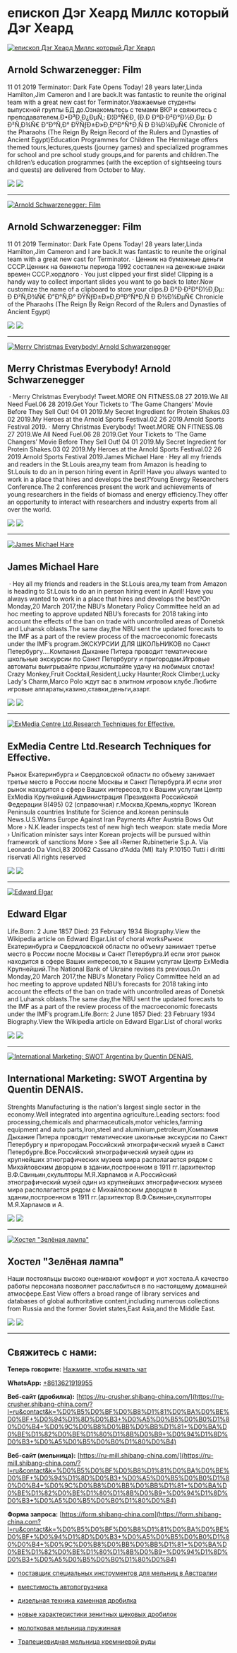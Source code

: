 # епископ Дэг Хеард Миллс который Дэг Хеард

<a href="https://swt.shibang-china.com/?l=ru&img&k=%D0%B5%D0%BF%D0%B8%D1%81%D0%BA%D0%BE%D0%BF+%D0%94%D1%8D%D0%B3+%D0%A5%D0%B5%D0%B0%D1%80%D0%B4+%D0%9C%D0%B8%D0%BB%D0%BB%D1%81+%D0%BA%D0%BE%D1%82%D0%BE%D1%80%D1%8B%D0%B9+%D0%94%D1%8D%D0%B3+%D0%A5%D0%B5%D0%B0%D1%80%D0%B4" target="_blank">![епископ Дэг Хеард Миллс который Дэг Хеард](http://static.shibang-china.com/all-800x300/239.jpg)</a>

## Arnold Schwarzenegger: Film
11 01 2019 Terminator: Dark Fate Opens Today! 28 years later,Linda Hamilton,Jim Cameron and I are back.It was fantastic to reunite the original team with a great new cast for Terminator.Уважаемые студенты выпускной группы БД до.Ознакомьтесь с темами ВКР и свяжитесь с преподавателем.&#208;•&#208;&#179;&#208;&#184;&#208;&#191;&#208;&#181;&#209;‚: &#208;&#166;&#208;&#176;&#209;€&#208;&#184; (&#208;.&#208; &#208;&#176;&#208;&#183;&#208;&#178;&#208;&#176;&#208;&#189;&#208;&#184;&#208;&#181;: &#208; &#208;&#178;&#209;‚&#208;&#190;&#209;€ &#208;”&#208;&#176;&#209;‚&#208;&#176; &#208;Ÿ&#209;ƒ&#208;&#177;&#208;&#187;&#208;&#184;&#208;&#186;&#208;&#176;&#209;†&#208;&#184;&#209; &#208; &#208;&#190;&#208;&#188;&#208;&#181;&#209;€ Chronicle of the Pharaohs (The Reign By Reign Record of the Rulers and Dynasties of Ancient Egypt)Education Programmes for Children The Hermitage offers themed tours,lectures,quests (journey games) and specialized programmes for school and pre school study groups,and for parents and children.The children’s education programmes (with the exception of sightseeing tours and quests) are delivered from October to May.


<a href="https://whatsapp.shibangsoft.com/WhatsApp.php" target="_blank" title="WhatsApp">![](http://static.shibang-china.com/icon/whatsapp.png)</a> <a href="https://swt.shibang-china.com/?l=ru&icon&k=%D0%B5%D0%BF%D0%B8%D1%81%D0%BA%D0%BE%D0%BF+%D0%94%D1%8D%D0%B3+%D0%A5%D0%B5%D0%B0%D1%80%D0%B4+%D0%9C%D0%B8%D0%BB%D0%BB%D1%81+%D0%BA%D0%BE%D1%82%D0%BE%D1%80%D1%8B%D0%B9+%D0%94%D1%8D%D0%B3+%D0%A5%D0%B5%D0%B0%D1%80%D0%B4" target="_blank">![](http://static.shibang-china.com/icon/chat-ru.png)</a>

---

<a href="https://swt.shibang-china.com/?l=ru&img&k=%D0%B5%D0%BF%D0%B8%D1%81%D0%BA%D0%BE%D0%BF+%D0%94%D1%8D%D0%B3+%D0%A5%D0%B5%D0%B0%D1%80%D0%B4+%D0%9C%D0%B8%D0%BB%D0%BB%D1%81+%D0%BA%D0%BE%D1%82%D0%BE%D1%80%D1%8B%D0%B9+%D0%94%D1%8D%D0%B3+%D0%A5%D0%B5%D0%B0%D1%80%D0%B4" target="_blank">![Arnold Schwarzenegger: Film](http://static.shibang-china.com/all-800x300/1519.jpg)</a>

## Arnold Schwarzenegger: Film
11 01 2019 Terminator: Dark Fate Opens Today! 28 years later,Linda Hamilton,Jim Cameron and I are back.It was fantastic to reunite the original team with a great new cast for Terminator.&nbsp;&#0183;&#32;Ценник на бумажные деньги СССР.Ценник на банкноты периода 1992 составлен на денежные знаки времен СССР.хордлого&nbsp;&#0183;&#32;You just clipped your first slide! Clipping is a handy way to collect important slides you want to go back to later.Now customize the name of a clipboard to store your clips.&#208; &#208;&#176;&#208;&#183;&#208;&#178;&#208;&#176;&#208;&#189;&#208;&#184;&#208;&#181;: &#208; &#208;&#178;&#209;‚&#208;&#190;&#209;€ &#208;”&#208;&#176;&#209;‚&#208;&#176; &#208;Ÿ&#209;ƒ&#208;&#177;&#208;&#187;&#208;&#184;&#208;&#186;&#208;&#176;&#209;†&#208;&#184;&#209; &#208; &#208;&#190;&#208;&#188;&#208;&#181;&#209;€ Chronicle of the Pharaohs (The Reign By Reign Record of the Rulers and Dynasties of Ancient Egypt)


<a href="https://whatsapp.shibangsoft.com/WhatsApp.php" target="_blank" title="WhatsApp">![](http://static.shibang-china.com/icon/whatsapp.png)</a> <a href="https://swt.shibang-china.com/?l=ru&icon&k=%D0%B5%D0%BF%D0%B8%D1%81%D0%BA%D0%BE%D0%BF+%D0%94%D1%8D%D0%B3+%D0%A5%D0%B5%D0%B0%D1%80%D0%B4+%D0%9C%D0%B8%D0%BB%D0%BB%D1%81+%D0%BA%D0%BE%D1%82%D0%BE%D1%80%D1%8B%D0%B9+%D0%94%D1%8D%D0%B3+%D0%A5%D0%B5%D0%B0%D1%80%D0%B4" target="_blank">![](http://static.shibang-china.com/icon/chat-ru.png)</a>

---

<a href="https://swt.shibang-china.com/?l=ru&img&k=%D0%B5%D0%BF%D0%B8%D1%81%D0%BA%D0%BE%D0%BF+%D0%94%D1%8D%D0%B3+%D0%A5%D0%B5%D0%B0%D1%80%D0%B4+%D0%9C%D0%B8%D0%BB%D0%BB%D1%81+%D0%BA%D0%BE%D1%82%D0%BE%D1%80%D1%8B%D0%B9+%D0%94%D1%8D%D0%B3+%D0%A5%D0%B5%D0%B0%D1%80%D0%B4" target="_blank">![Merry Christmas Everybody! Arnold Schwarzenegger](http://static.shibang-china.com/all-800x300/9.jpg)</a>

## Merry Christmas Everybody! Arnold Schwarzenegger
&nbsp;&#0183;&#32;Merry Christmas Everybody! Tweet.MORE ON FITNESS.08 27 2019.We All Need Fuel.06 28 2019.Get Your Tickets to ‘The Game Changers’ Movie Before They Sell Out! 04 01 2019.My Secret Ingredient for Protein Shakes.03 02 2019.My Heroes at the Arnold Sports Festival.02 26 2019.Arnold Sports Festival 2019.&nbsp;&#0183;&#32;Merry Christmas Everybody! Tweet.MORE ON FITNESS.08 27 2019.We All Need Fuel.06 28 2019.Get Your Tickets to ‘The Game Changers’ Movie Before They Sell Out! 04 01 2019.My Secret Ingredient for Protein Shakes.03 02 2019.My Heroes at the Arnold Sports Festival.02 26 2019.Arnold Sports Festival 2019.James Michael Hare&nbsp;&#0183;&#32;Hey all my friends and readers in the St.Louis area,my team from Amazon is heading to St.Louis to do an in person hiring event in April! Have you always wanted to work in a place that hires and develops the best?Young Energy Researchers Conference.The 2 conferences present the work and achievements of young researchers in the fields of biomass and energy efficiency.They offer an opportunity to interact with researchers and industry experts from all over the world.


<a href="https://whatsapp.shibangsoft.com/WhatsApp.php" target="_blank" title="WhatsApp">![](http://static.shibang-china.com/icon/whatsapp.png)</a> <a href="https://swt.shibang-china.com/?l=ru&icon&k=%D0%B5%D0%BF%D0%B8%D1%81%D0%BA%D0%BE%D0%BF+%D0%94%D1%8D%D0%B3+%D0%A5%D0%B5%D0%B0%D1%80%D0%B4+%D0%9C%D0%B8%D0%BB%D0%BB%D1%81+%D0%BA%D0%BE%D1%82%D0%BE%D1%80%D1%8B%D0%B9+%D0%94%D1%8D%D0%B3+%D0%A5%D0%B5%D0%B0%D1%80%D0%B4" target="_blank">![](http://static.shibang-china.com/icon/chat-ru.png)</a>

---

<a href="https://swt.shibang-china.com/?l=ru&img&k=%D0%B5%D0%BF%D0%B8%D1%81%D0%BA%D0%BE%D0%BF+%D0%94%D1%8D%D0%B3+%D0%A5%D0%B5%D0%B0%D1%80%D0%B4+%D0%9C%D0%B8%D0%BB%D0%BB%D1%81+%D0%BA%D0%BE%D1%82%D0%BE%D1%80%D1%8B%D0%B9+%D0%94%D1%8D%D0%B3+%D0%A5%D0%B5%D0%B0%D1%80%D0%B4" target="_blank">![James Michael Hare](http://static.shibang-china.com/all-800x300/919.jpg)</a>

## James Michael Hare
&nbsp;&#0183;&#32;Hey all my friends and readers in the St.Louis area,my team from Amazon is heading to St.Louis to do an in person hiring event in April! Have you always wanted to work in a place that hires and develops the best?On Monday,20 March 2017,the NBU’s Monetary Policy Committee held an ad hoc meeting to approve updated NBU’s forecasts for 2018 taking into account the effects of the ban on trade with uncontrolled areas of Donetsk and Luhansk oblasts.The same day,the NBU sent the updated forecasts to the IMF as a part of the review process of the macroeconomic forecasts under the IMF’s program.ЭКСКУРСИИ ДЛЯ ШКОЛЬНИКОВ по Санкт Петербургу.…Компания Дыхание Питера проводит тематические школьные экскурсии по Санкт Петербургу и пригородам.Игровые автоматы выигрывайте призы,испытайте удачу на любимых слотах! Crazy Monkey,Fruit Cocktail,Resident,Lucky Haunter,Rock Climber,Lucky Lady's Charm,Marco Polo ждут вас в элитном игровом клубе.Любите игровые аппараты,казино,ставки,деньги,азарт.


<a href="https://whatsapp.shibangsoft.com/WhatsApp.php" target="_blank" title="WhatsApp">![](http://static.shibang-china.com/icon/whatsapp.png)</a> <a href="https://swt.shibang-china.com/?l=ru&icon&k=%D0%B5%D0%BF%D0%B8%D1%81%D0%BA%D0%BE%D0%BF+%D0%94%D1%8D%D0%B3+%D0%A5%D0%B5%D0%B0%D1%80%D0%B4+%D0%9C%D0%B8%D0%BB%D0%BB%D1%81+%D0%BA%D0%BE%D1%82%D0%BE%D1%80%D1%8B%D0%B9+%D0%94%D1%8D%D0%B3+%D0%A5%D0%B5%D0%B0%D1%80%D0%B4" target="_blank">![](http://static.shibang-china.com/icon/chat-ru.png)</a>

---

<a href="https://swt.shibang-china.com/?l=ru&img&k=%D0%B5%D0%BF%D0%B8%D1%81%D0%BA%D0%BE%D0%BF+%D0%94%D1%8D%D0%B3+%D0%A5%D0%B5%D0%B0%D1%80%D0%B4+%D0%9C%D0%B8%D0%BB%D0%BB%D1%81+%D0%BA%D0%BE%D1%82%D0%BE%D1%80%D1%8B%D0%B9+%D0%94%D1%8D%D0%B3+%D0%A5%D0%B5%D0%B0%D1%80%D0%B4" target="_blank">![ExMedia Centre Ltd.Research Techniques for Effective.](http://static.shibang-china.com/all-800x300/1346.jpg)</a>

## ExMedia Centre Ltd.Research Techniques for Effective.
Рынок Екатеринбурга и Свердловской области по объему занимает третье место в России после Москвы и Санкт Петербурга.И если этот рынок находится в сфере Ваших интересов,то к Вашим услугам Центр ExMedia Крупнейший.Администрация Президента Российской Федерации 8(495) 02 (справочная) г.Москва,Кремль,корпус 1Korean Peninsula countries Institute for Science and.korean peninsula News.U.S.Warns Europe Against Iran Payments After Austria Bows Out More › N.K.leader inspects test of new high tech weapon: state media More › Unification minister says inter Korean projects will be pursued within framework of sanctions More › See all ›Remer Rubinetterie S.p.A. Via Leonardo Da Vinci,83 20062 Cassano d'Adda (MI) Italy P.10150 Tutti i diritti riservati All rights reserved


<a href="https://whatsapp.shibangsoft.com/WhatsApp.php" target="_blank" title="WhatsApp">![](http://static.shibang-china.com/icon/whatsapp.png)</a> <a href="https://swt.shibang-china.com/?l=ru&icon&k=%D0%B5%D0%BF%D0%B8%D1%81%D0%BA%D0%BE%D0%BF+%D0%94%D1%8D%D0%B3+%D0%A5%D0%B5%D0%B0%D1%80%D0%B4+%D0%9C%D0%B8%D0%BB%D0%BB%D1%81+%D0%BA%D0%BE%D1%82%D0%BE%D1%80%D1%8B%D0%B9+%D0%94%D1%8D%D0%B3+%D0%A5%D0%B5%D0%B0%D1%80%D0%B4" target="_blank">![](http://static.shibang-china.com/icon/chat-ru.png)</a>

---

<a href="https://swt.shibang-china.com/?l=ru&img&k=%D0%B5%D0%BF%D0%B8%D1%81%D0%BA%D0%BE%D0%BF+%D0%94%D1%8D%D0%B3+%D0%A5%D0%B5%D0%B0%D1%80%D0%B4+%D0%9C%D0%B8%D0%BB%D0%BB%D1%81+%D0%BA%D0%BE%D1%82%D0%BE%D1%80%D1%8B%D0%B9+%D0%94%D1%8D%D0%B3+%D0%A5%D0%B5%D0%B0%D1%80%D0%B4" target="_blank">![Edward Elgar](http://static.shibang-china.com/all-800x300/918.jpg)</a>

## Edward Elgar
Life.Born: 2 June 1857 Died: 23 February 1934 Biography.View the Wikipedia article on Edward Elgar.List of choral worksРынок Екатеринбурга и Свердловской области по объему занимает третье место в России после Москвы и Санкт Петербурга.И если этот рынок находится в сфере Ваших интересов,то к Вашим услугам Центр ExMedia Крупнейший.The National Bank of Ukraine revises its previous.On Monday,20 March 2017,the NBU’s Monetary Policy Committee held an ad hoc meeting to approve updated NBU’s forecasts for 2018 taking into account the effects of the ban on trade with uncontrolled areas of Donetsk and Luhansk oblasts.The same day,the NBU sent the updated forecasts to the IMF as a part of the review process of the macroeconomic forecasts under the IMF’s program.Life.Born: 2 June 1857 Died: 23 February 1934 Biography.View the Wikipedia article on Edward Elgar.List of choral works


<a href="https://whatsapp.shibangsoft.com/WhatsApp.php" target="_blank" title="WhatsApp">![](http://static.shibang-china.com/icon/whatsapp.png)</a> <a href="https://swt.shibang-china.com/?l=ru&icon&k=%D0%B5%D0%BF%D0%B8%D1%81%D0%BA%D0%BE%D0%BF+%D0%94%D1%8D%D0%B3+%D0%A5%D0%B5%D0%B0%D1%80%D0%B4+%D0%9C%D0%B8%D0%BB%D0%BB%D1%81+%D0%BA%D0%BE%D1%82%D0%BE%D1%80%D1%8B%D0%B9+%D0%94%D1%8D%D0%B3+%D0%A5%D0%B5%D0%B0%D1%80%D0%B4" target="_blank">![](http://static.shibang-china.com/icon/chat-ru.png)</a>

---

<a href="https://swt.shibang-china.com/?l=ru&img&k=%D0%B5%D0%BF%D0%B8%D1%81%D0%BA%D0%BE%D0%BF+%D0%94%D1%8D%D0%B3+%D0%A5%D0%B5%D0%B0%D1%80%D0%B4+%D0%9C%D0%B8%D0%BB%D0%BB%D1%81+%D0%BA%D0%BE%D1%82%D0%BE%D1%80%D1%8B%D0%B9+%D0%94%D1%8D%D0%B3+%D0%A5%D0%B5%D0%B0%D1%80%D0%B4" target="_blank">![International Marketing: SWOT Argentina by Quentin DENAIS.](http://static.shibang-china.com/all-800x300/300.jpg)</a>

## International Marketing: SWOT Argentina by Quentin DENAIS.
Strenghts Manufacturing is the nation's largest single sector in the economy.Well integrated into argentina agriculture.Leading sectors: food processing,chemicals and pharmaceuticals,motor vehicles,farming equipment and auto parts,Iron,steel and aluminium,petroleum,Компания Дыхание Питера проводит тематические школьные экскурсии по Санкт Петербургу и пригородам.Российский этнографический музей в Санкт Петербурге.Все.Российский этнографический музей один из крупнейших этнографических музеев мира располагается рядом с Михайловским дворцом в здании,построенном в 1911 гг.(архитектор В.Ф.Свиньин,скульпторы М.Я.Харламов и А.Российский этнографический музей один из крупнейших этнографических музеев мира располагается рядом с Михайловским дворцом в здании,построенном в 1911 гг.(архитектор В.Ф.Свиньин,скульпторы М.Я.Харламов и А.


<a href="https://whatsapp.shibangsoft.com/WhatsApp.php" target="_blank" title="WhatsApp">![](http://static.shibang-china.com/icon/whatsapp.png)</a> <a href="https://swt.shibang-china.com/?l=ru&icon&k=%D0%B5%D0%BF%D0%B8%D1%81%D0%BA%D0%BE%D0%BF+%D0%94%D1%8D%D0%B3+%D0%A5%D0%B5%D0%B0%D1%80%D0%B4+%D0%9C%D0%B8%D0%BB%D0%BB%D1%81+%D0%BA%D0%BE%D1%82%D0%BE%D1%80%D1%8B%D0%B9+%D0%94%D1%8D%D0%B3+%D0%A5%D0%B5%D0%B0%D1%80%D0%B4" target="_blank">![](http://static.shibang-china.com/icon/chat-ru.png)</a>

---

<a href="https://swt.shibang-china.com/?l=ru&img&k=%D0%B5%D0%BF%D0%B8%D1%81%D0%BA%D0%BE%D0%BF+%D0%94%D1%8D%D0%B3+%D0%A5%D0%B5%D0%B0%D1%80%D0%B4+%D0%9C%D0%B8%D0%BB%D0%BB%D1%81+%D0%BA%D0%BE%D1%82%D0%BE%D1%80%D1%8B%D0%B9+%D0%94%D1%8D%D0%B3+%D0%A5%D0%B5%D0%B0%D1%80%D0%B4" target="_blank">![Хостел &quot;Зелёная лампа&quot;](http://static.shibang-china.com/all-800x300/280.jpg)</a>

## Хостел &quot;Зелёная лампа&quot;
Наши постояльцы высоко оценивают комфорт и уют хостела.А качество работы персонала позволяет расслабиться в по настоящему домашней атмосфере.East View offers a broad range of library services and databases of global authoritative content,including numerous collections from Russia and the former Soviet states,East Asia,and the Middle East.

<a href="https://whatsapp.shibangsoft.com/WhatsApp.php" target="_blank" title="WhatsApp">![](http://static.shibang-china.com/icon/whatsapp.png)</a> <a href="https://swt.shibang-china.com/?l=ru&icon&k=%D0%B5%D0%BF%D0%B8%D1%81%D0%BA%D0%BE%D0%BF+%D0%94%D1%8D%D0%B3+%D0%A5%D0%B5%D0%B0%D1%80%D0%B4+%D0%9C%D0%B8%D0%BB%D0%BB%D1%81+%D0%BA%D0%BE%D1%82%D0%BE%D1%80%D1%8B%D0%B9+%D0%94%D1%8D%D0%B3+%D0%A5%D0%B5%D0%B0%D1%80%D0%B4" target="_blank">![](http://static.shibang-china.com/icon/chat-ru.png)</a>

---
## Свяжитесь с нами:

**Теперь говорите:** [Нажмите, чтобы начать чат](https://swt.shibang-china.com?l=ru&contact&k=%D0%B5%D0%BF%D0%B8%D1%81%D0%BA%D0%BE%D0%BF+%D0%94%D1%8D%D0%B3+%D0%A5%D0%B5%D0%B0%D1%80%D0%B4+%D0%9C%D0%B8%D0%BB%D0%BB%D1%81+%D0%BA%D0%BE%D1%82%D0%BE%D1%80%D1%8B%D0%B9+%D0%94%D1%8D%D0%B3+%D0%A5%D0%B5%D0%B0%D1%80%D0%B4)

**WhatsApp:**  [+8613621919955](https://whatsapp.shibangsoft.com/WhatsApp.php)

**Веб-сайт (дробилка):** [https://ru-crusher.shibang-china.com/](https://ru-crusher.shibang-china.com/?l=ru&contact&k=%D0%B5%D0%BF%D0%B8%D1%81%D0%BA%D0%BE%D0%BF+%D0%94%D1%8D%D0%B3+%D0%A5%D0%B5%D0%B0%D1%80%D0%B4+%D0%9C%D0%B8%D0%BB%D0%BB%D1%81+%D0%BA%D0%BE%D1%82%D0%BE%D1%80%D1%8B%D0%B9+%D0%94%D1%8D%D0%B3+%D0%A5%D0%B5%D0%B0%D1%80%D0%B4)

**Веб-сайт (мельница):** [https://ru-mill.shibang-china.com/](https://ru-mill.shibang-china.com/?l=ru&contact&k=%D0%B5%D0%BF%D0%B8%D1%81%D0%BA%D0%BE%D0%BF+%D0%94%D1%8D%D0%B3+%D0%A5%D0%B5%D0%B0%D1%80%D0%B4+%D0%9C%D0%B8%D0%BB%D0%BB%D1%81+%D0%BA%D0%BE%D1%82%D0%BE%D1%80%D1%8B%D0%B9+%D0%94%D1%8D%D0%B3+%D0%A5%D0%B5%D0%B0%D1%80%D0%B4)

**Форма запроса:** [https://form.shibang-china.com](https://form.shibang-china.com?l=ru&contact&k=%D0%B5%D0%BF%D0%B8%D1%81%D0%BA%D0%BE%D0%BF+%D0%94%D1%8D%D0%B3+%D0%A5%D0%B5%D0%B0%D1%80%D0%B4+%D0%9C%D0%B8%D0%BB%D0%BB%D1%81+%D0%BA%D0%BE%D1%82%D0%BE%D1%80%D1%8B%D0%B9+%D0%94%D1%8D%D0%B3+%D0%A5%D0%B5%D0%B0%D1%80%D0%B4)

* [поставщик специальных инструментов для мельниц в Австралии](../133/%D0%BF%D0%BE%D1%81%D1%82%D0%B0%D0%B2%D1%89%D0%B8%D0%BA%20%D1%81%D0%BF%D0%B5%D1%86%D0%B8%D0%B0%D0%BB%D1%8C%D0%BD%D1%8B%D1%85%20%D0%B8%D0%BD%D1%81%D1%82%D1%80%D1%83%D0%BC%D0%B5%D0%BD%D1%82%D0%BE%D0%B2%20%D0%B4%D0%BB%D1%8F%20%D0%BC%D0%B5%D0%BB%D1%8C%D0%BD%D0%B8%D1%86%20%D0%B2%20%D0%90%D0%B2%D1%81%D1%82%D1%80%D0%B0%D0%BB%D0%B8%D0%B8.md)

* [вместимость автопогрузчика](../132/%D0%B2%D0%BC%D0%B5%D1%81%D1%82%D0%B8%D0%BC%D0%BE%D1%81%D1%82%D1%8C%20%D0%B0%D0%B2%D1%82%D0%BE%D0%BF%D0%BE%D0%B3%D1%80%D1%83%D0%B7%D1%87%D0%B8%D0%BA%D0%B0.md)

* [дизельная техника каменная дробилка](../133/%D0%B4%D0%B8%D0%B7%D0%B5%D0%BB%D1%8C%D0%BD%D0%B0%D1%8F%20%D1%82%D0%B5%D1%85%D0%BD%D0%B8%D0%BA%D0%B0%20%D0%BA%D0%B0%D0%BC%D0%B5%D0%BD%D0%BD%D0%B0%D1%8F%20%D0%B4%D1%80%D0%BE%D0%B1%D0%B8%D0%BB%D0%BA%D0%B0.md)

* [новые характеристики зенитных щековых дробилок](../131/%D0%BD%D0%BE%D0%B2%D1%8B%D0%B5%20%D1%85%D0%B0%D1%80%D0%B0%D0%BA%D1%82%D0%B5%D1%80%D0%B8%D1%81%D1%82%D0%B8%D0%BA%D0%B8%20%D0%B7%D0%B5%D0%BD%D0%B8%D1%82%D0%BD%D1%8B%D1%85%20%D1%89%D0%B5%D0%BA%D0%BE%D0%B2%D1%8B%D1%85%20%D0%B4%D1%80%D0%BE%D0%B1%D0%B8%D0%BB%D0%BE%D0%BA.md)

* [молотковая мельница пружинная](../135/%D0%BC%D0%BE%D0%BB%D0%BE%D1%82%D0%BA%D0%BE%D0%B2%D0%B0%D1%8F%20%D0%BC%D0%B5%D0%BB%D1%8C%D0%BD%D0%B8%D1%86%D0%B0%20%D0%BF%D1%80%D1%83%D0%B6%D0%B8%D0%BD%D0%BD%D0%B0%D1%8F.md)

* [Трапециевидная мельница кремниевой руды](../133/%D0%A2%D1%80%D0%B0%D0%BF%D0%B5%D1%86%D0%B8%D0%B5%D0%B2%D0%B8%D0%B4%D0%BD%D0%B0%D1%8F%20%D0%BC%D0%B5%D0%BB%D1%8C%D0%BD%D0%B8%D1%86%D0%B0%20%D0%BA%D1%80%D0%B5%D0%BC%D0%BD%D0%B8%D0%B5%D0%B2%D0%BE%D0%B9%20%D1%80%D1%83%D0%B4%D1%8B.md)